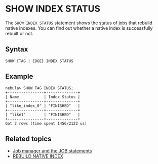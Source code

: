 # SHOW INDEX STATUS

The `SHOW INDEX STATUS` statement shows the status of jobs that rebuild native indexes. You can find out whether a native index is successfully rebuilt or not.

## Syntax

```ngql
SHOW {TAG | EDGE} INDEX STATUS
```

## Example

```ngql
nebula> SHOW TAG INDEX STATUS;
+----------------+--------------+
| Name           | Index Status |
+----------------+--------------+
| "like_index_0" | "FINISHED"   |
+----------------+--------------+
| "like1"        | "FINISHED"   |
+----------------+--------------+
Got 2 rows (time spent 1456/2122 us)
```

## Related topics

* [Job manager and the JOB statements](../../18.operation-and-maintenance-statements/4.job-statements.md)
* [REBUILD NATIVE INDEX](../../14.index-statements/4.rebuild-native-index.md)
